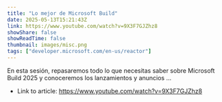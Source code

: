 ```yaml
---
title: "Lo mejor de Microsoft Build"
date: 2025-05-13T15:21:43Z
link: https://www.youtube.com/watch?v=9X3F7GJZhz8
showShare: false
showReadTime: false
thumbnail: images/misc.png
tags: ["developer.microsoft.com/en-us/reactor"]
---
```

En esta sesión, repasaremos todo lo que necesitas saber sobre Microsoft Build 2025 y conoceremos los lanzamientos y anuncios ...

- Link to article: https://www.youtube.com/watch?v=9X3F7GJZhz8